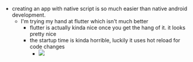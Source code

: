 *   creating an app with native script is so much easier than native android development.
    *   I'm trying my hand at flutter which isn't much better
        *   flutter is actually kinda nice once you get the hang of it. it looks pretty nice
        *   the startup time is kinda horrible, luckily it uses hot reload for code changes 
            *   ![](https://cdn.masto.host/federatesocial/media_attachments/files/111/095/814/975/847/602/original/6d38969771d7567f.png)